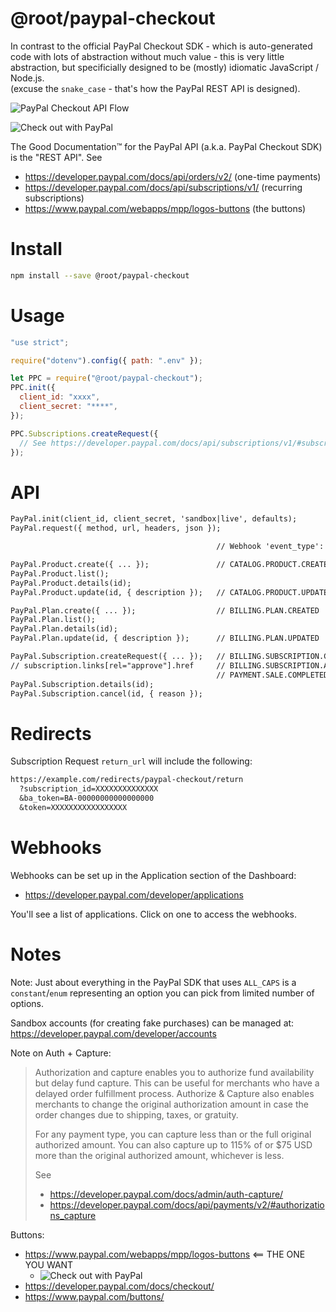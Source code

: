 # @root/paypal-checkout

In contrast to the official PayPal Checkout SDK - which is auto-generated code
with lots of abstraction without much value - this is very little abstraction,
but specificially designed to be (mostly) idiomatic JavaScript / Node.js. \
(excuse the `snake_case` - that's how the PayPal REST API is designed).

![](https://i.imgur.com/brFTseM.png "PayPal Checkout API Flow")

<img src="https://www.paypalobjects.com/webstatic/en_US/i/buttons/checkout-logo-large.png" alt="Check out with PayPal" />

The Good Documentation™ for the PayPal API (a.k.a. PayPal Checkout SDK) is the
"REST API". See

- <https://developer.paypal.com/docs/api/orders/v2/> (one-time payments)
- <https://developer.paypal.com/docs/api/subscriptions/v1/> (recurring
  subscriptions)
- <https://www.paypal.com/webapps/mpp/logos-buttons> (the buttons)

# Install

```bash
npm install --save @root/paypal-checkout
```

# Usage

```js
"use strict";

require("dotenv").config({ path: ".env" });

let PPC = require("@root/paypal-checkout");
PPC.init({
  client_id: "xxxx",
  client_secret: "****",
});

PPC.Subscriptions.createRequest({
  // See https://developer.paypal.com/docs/api/subscriptions/v1/#subscriptions
});
```

# API

```txt
PayPal.init(client_id, client_secret, 'sandbox|live', defaults);
PayPal.request({ method, url, headers, json });

                                              // Webhook 'event_type':

PayPal.Product.create({ ... });               // CATALOG.PRODUCT.CREATED
PayPal.Product.list();
PayPal.Product.details(id);
PayPal.Product.update(id, { description });   // CATALOG.PRODUCT.UPDATED

PayPal.Plan.create({ ... });                  // BILLING.PLAN.CREATED
PayPal.Plan.list();
PayPal.Plan.details(id);
PayPal.Plan.update(id, { description });      // BILLING.PLAN.UPDATED

PayPal.Subscription.createRequest({ ... });   // BILLING.SUBSCRIPTION.CREATED
// subscription.links[rel="approve"].href     // BILLING.SUBSCRIPTION.ACTIVATED
                                              // PAYMENT.SALE.COMPLETED
PayPal.Subscription.details(id);
PayPal.Subscription.cancel(id, { reason });
```

# Redirects

Subscription Request `return_url` will include the following:

```txt
https://example.com/redirects/paypal-checkout/return
  ?subscription_id=XXXXXXXXXXXXXX
  &ba_token=BA-00000000000000000
  &token=XXXXXXXXXXXXXXXXX
```

# Webhooks

Webhooks can be set up in the Application section of the Dashboard:

- <https://developer.paypal.com/developer/applications>

You'll see a list of applications. Click on one to access the webhooks.

# Notes

Note: Just about everything in the PayPal SDK that uses `ALL_CAPS` is a
`constant`/`enum` representing an option you can pick from limited number of
options.

Sandbox accounts (for creating fake purchases) can be managed at:
<https://developer.paypal.com/developer/accounts>

Note on Auth + Capture:

> Authorization and capture enables you to authorize fund availability but delay
> fund capture. This can be useful for merchants who have a delayed order
> fulfillment process. Authorize & Capture also enables merchants to change the
> original authorization amount in case the order changes due to shipping,
> taxes, or gratuity.
>
> For any payment type, you can capture less than or the full original
> authorized amount. You can also capture up to 115% of or $75 USD more than the
> original authorized amount, whichever is less.
>
> See
>
> - <https://developer.paypal.com/docs/admin/auth-capture/>
> - <https://developer.paypal.com/docs/api/payments/v2/#authorizations_capture>

Buttons:

- <https://www.paypal.com/webapps/mpp/logos-buttons> <== THE ONE YOU WANT
  - <img src="https://www.paypalobjects.com/webstatic/en_US/i/buttons/checkout-logo-large.png" alt="Check out with PayPal" />
- <https://developer.paypal.com/docs/checkout/>
- <https://www.paypal.com/buttons/>
